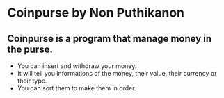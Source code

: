 # Coinpurse by Non Puthikanon
## Coinpurse is a program that manage money in the purse.
- You can insert and withdraw your money.
- It will tell you informations of the money, their value, their currency or their type.
- You can sort them to make them in order.
